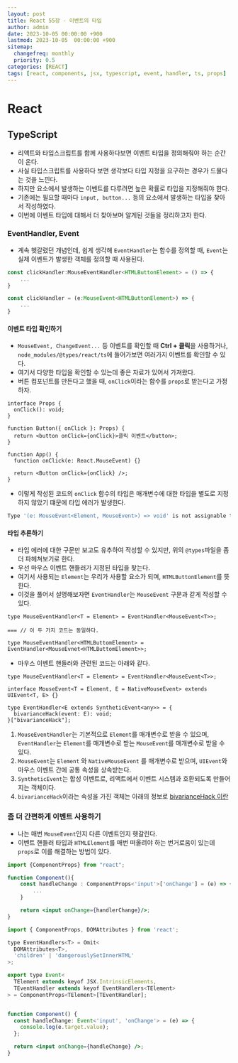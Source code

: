 ```yaml
---
layout: post
title: React 55장 - 이벤트의 타입
author: admin
date: 2023-10-05 00:00:00 +900
lastmod: 2023-10-05  00:00:00 +900
sitemap:
  changefreq: monthly
  priority: 0.5
categories: [REACT]
tags: [react, components, jsx, typescript, event, handler, ts, props]
---
```


# React

## TypeScript

- 리액트와 타입스크립트를 함께 사용하다보면 이벤트 타입을 정의해줘야 하는 순간이 온다.
- 사실 타입스크립트를 사용하다 보면 생각보다 타입 지정을 요구하는 경우가 드물다는 것을 느낀다.
- 하지만 요소에서 발생하는 이벤트를 다루려면 높은 확률로 타입을 지정해줘야 한다.
- 기존에는 필요할 때마다 `input, button...` 등의 요소에서 발생하는 타입을 찾아서 작성하였다.
- 이번에 이벤트 타입에 대해서 더 찾아보며 알게된 것들을 정리하고자 한다.

### EventHandler, Event

- 계속 헷갈렸던 개념인데, 쉽게 생각해 `EventHandler`는 함수를 정의할 때, `Event`는 실제 이벤트가 발생한 객체를 정의할 때 사용된다.

```jsx
const clickHandler:MouseEventHandler<HTMLButtonElement> = () => {
    ...
}

const clickHandler = (e:MouseEvent<HTMLButtonElement>) => {
    ...
}
```

#### 이벤트 타입 확인하기

- `MouseEvent, ChangeEvent...` 등 이벤트를 확인할 때 **Ctrl + 클릭**을 사용하거나, `node_modules/@types/react/ts`에 들어가보면 여러가지 이벤트를 확인할 수 있다.
- 여기서 다양한 타입을 확인할 수 있는데 좋은 자료가 있어서 가져왔다.
- 버튼 컴포넌트를 만든다고 했을 때, `onClick`이라는 함수를 `props`로 받는다고 가정하자.

```tsx
interface Props {
  onClick(): void;
}

function Button({ onClick }: Props) {
  return <button onClick={onClick}>클릭 이벤트</button>;
}

function App() {
  function onClick(e: React.MouseEvent) {}

  return <Button onClick={onClick} />;
}
```

- 이렇게 작성된 코드의 `onClick` 함수의 타입은 매개변수에 대한 타입을 별도로 지정하지 않았기 떄문에 타입 에러가 발생한다.

```js
Type '(e: MouseEvent<Element, MouseEvent>) => void' is not assignable to type '() => void'.
```

#### 타입 추론하기

- 타입 에러에 대한 구문만 보고도 유추하여 작성할 수 있지만, 위의 `@types`파일을 좀 더 파헤쳐보기로 한다.
- 우선 마우스 이벤트 핸들러가 지정된 타입을 찾는다.
- 여기서 사용되는 `Element`는 우리가 사용할 요소가 되며, `HTMLButtonElement`를 뜻한다.
- 이것을 풀어서 설명해보자면 `EventHandler`는 `MouseEvent` 구문과 같게 작성할 수 있다.

```tsx
type MouseEventHandler<T = Element> = EventHandler<MouseEvent<T>>;

=== // 이 두 가지 코드는 동일하다.

type MouseEventHandler<HTMLButtomElement> = EventHandler<MouseEvnet<HTMLButtomElement>>;
```

- 마우스 이벤트 핸들러와 관련된 코드는 아래와 같다.

```tsx
type MouseEventHandler<T = Element> = EventHandler<MouseEvent<T>>;

interface MouseEvent<T = Element, E = NativeMouseEvent> extends UIEvent<T, E> {}

type EventHandler<E extends SyntheticEvent<any>> = {
  bivarianceHack(event: E): void;
}["bivarianceHack"];
```

1. `MouseEventHandler`는 기본적으로 `Element`를 매개변수로 받을 수 있으며, `EventHandler`는 `Element`를 매개변수로 받는 `MouseEvent`를 매개변수로 받을 수 있다.
2. `MouseEvent`는 `Element` 와 `NativeMouseEvent` 를 매개변수로 받으며, `UIEvent`와 마우스 이벤트 간에 공통 속성을 상속받는다.
3. `SyntheticEvent`는 합성 이벤트로, 리액트에서 이벤트 시스템과 호환되도록 만들어지는 객체이다.
4. `bivarianceHack`이라는 속성을 가진 객체는 아래의 정보로
   [bivarianceHack 이란](https://velog.io/@pcg0527/BivarianceHack%EC%97%90-%EB%8C%80%ED%95%B4-%EC%95%8C%EC%95%84%EB%B3%B4%EC%9E%90)

### 좀 더 간편하게 이벤트 사용하기

- 나는 매번 `MouseEvent`인지 다른 이벤트인지 헷갈린다.
- 이벤트 핸들러 타입과 `HTMLElement`를 매번 떠올려야 하는 번거로움이 있는데 `props`로 이를 해결하는 방법이 있다.

```jsx
import {ComponentProps} from "react";

function Component(){
    const handleChange : ComponentProps<'input'>['onChange'] = (e) => {
        ...
    }

    return <input onChange={handlerChange}/>;
}
```

```jsx
import { ComponentProps, DOMAttributes } from 'react';

type EventHandlers<T> = Omit<
  DOMAttributes<T>,
  'children' | 'dangerouslySetInnerHTML'
>;

export type Event<
  TElement extends keyof JSX.IntrinsicElements,
  TEventHandler extends keyof EventHandlers<TElement>
> = ComponentProps<TElement>[TEventHandler];


function Component() {
  const handleChange: Event<'input', 'onChange'> = (e) => {
    console.log(e.target.value);
  };

  return <input onChange={handleChange} />;
}
```
